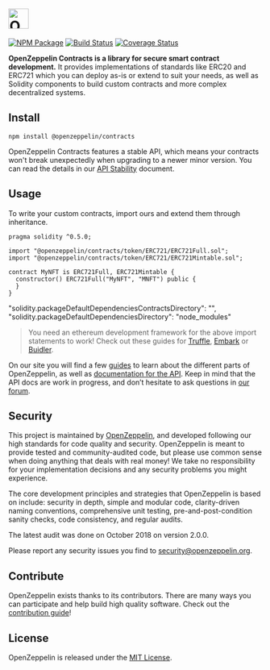 # <img src="logo.png" alt="OpenZeppelin" height="40px">

[![NPM Package](https://img.shields.io/npm/v/@openzeppelin/contracts.svg)](https://www.npmjs.org/package/@openzeppelin/contracts)
[![Build Status](https://circleci.com/gh/OpenZeppelin/openzeppelin-contracts.svg?style=shield)](https://circleci.com/gh/OpenZeppelin/openzeppelin-contracts)
[![Coverage Status](https://codecov.io/gh/OpenZeppelin/openzeppelin-contracts/graph/badge.svg)](https://codecov.io/gh/OpenZeppelin/openzeppelin-contracts)

**OpenZeppelin Contracts is a library for secure smart contract development.** It provides implementations of standards like ERC20 and ERC721 which you can deploy as-is or extend to suit your needs, as well as Solidity components to build custom contracts and more complex decentralized systems.

## Install

```
npm install @openzeppelin/contracts
```

OpenZeppelin Contracts features a stable API, which means your contracts won't break unexpectedly when upgrading to a newer minor version. You can read ṫhe details in our [API Stability] document.

## Usage

To write your custom contracts, import ours and extend them through inheritance.

```solidity
pragma solidity ^0.5.0;

import "@openzeppelin/contracts/token/ERC721/ERC721Full.sol";
import "@openzeppelin/contracts/token/ERC721/ERC721Mintable.sol";

contract MyNFT is ERC721Full, ERC721Mintable {
  constructor() ERC721Full("MyNFT", "MNFT") public {
  }
}
```

  "solidity.packageDefaultDependenciesContractsDirectory": "",
  "solidity.packageDefaultDependenciesDirectory": "node_modules"

> You need an ethereum development framework for the above import statements to work! Check out these guides for [Truffle], [Embark] or [Buidler].

On our site you will find a few [guides] to learn about the different parts of OpenZeppelin, as well as [documentation for the API][API docs]. Keep in mind that the API docs are work in progress, and don’t hesitate to ask questions in [our forum][forum].

## Security

This project is maintained by [OpenZeppelin], and developed following our high standards for code quality and security. OpenZeppelin is meant to provide tested and community-audited code, but please use common sense when doing anything that deals with real money! We take no responsibility for your implementation decisions and any security problems you might experience.

The core development principles and strategies that OpenZeppelin is based on include: security in depth, simple and modular code, clarity-driven naming conventions, comprehensive unit testing, pre-and-post-condition sanity checks, code consistency, and regular audits.

The latest audit was done on October 2018 on version 2.0.0.

Please report any security issues you find to security@openzeppelin.org.

## Contribute

OpenZeppelin exists thanks to its contributors. There are many ways you can participate and help build high quality software. Check out the [contribution guide]!

## License

OpenZeppelin is released under the [MIT License](LICENSE).


[API docs]: https://docs.openzeppelin.com/contracts/api/token/erc20
[guides]: https://docs.openzeppelin.com/contracts
[API Stability]: https://docs.openzeppelin.com/contracts/api-stability
[forum]: https://forum.openzeppelin.com
[OpenZeppelin]: https://openzeppelin.com
[contribution guide]: CONTRIBUTING.md
[Truffle]: https://truffleframework.com/docs/truffle/quickstart
[Embark]: https://embark.status.im/docs/quick_start.html
[Buidler]: https://buidler.dev/getting-started/#overview
